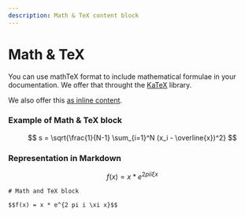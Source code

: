 ```yaml
---
description: Math & TeX content block
---
```


# Math & TeX

You can use mathTeX format to include mathematical formulae in your documentation. We offer that throught the [KaTeX](https://katex.org/docs/supported.html) library.

We also offer this [as inline content](broken-reference).

### Example of Math & TeX block

$$
s = \sqrt{\frac{1}{N-1} \sum_{i=1}^N (x_i - \overline{x})^2}
$$



### Representation in Markdown

$$f(x) = x * e^{2 pi i \xi x}$$

```
# Math and TeX block

$$f(x) = x * e^{2 pi i \xi x}$$
```
